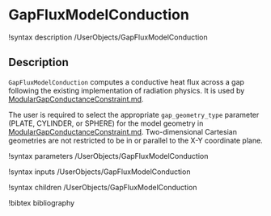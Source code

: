 # GapFluxModelConduction

!syntax description /UserObjects/GapFluxModelConduction

## Description

`GapFluxModelConduction` computes a conductive heat flux across a gap following the existing implementation of radiation physics. It is used by
[ModularGapConductanceConstraint.md](ModularGapConductanceConstraint.md).

The user is required to select the appropriate `gap_geometry_type` parameter (PLATE, CYLINDER, or SPHERE) for the model geometry in [ModularGapConductanceConstraint.md](ModularGapConductanceConstraint.md). Two-dimensional Cartesian geometries are not restricted to be in or parallel to the X-Y coordinate plane.


!syntax parameters /UserObjects/GapFluxModelConduction

!syntax inputs /UserObjects/GapFluxModelConduction

!syntax children /UserObjects/GapFluxModelConduction

!bibtex bibliography
